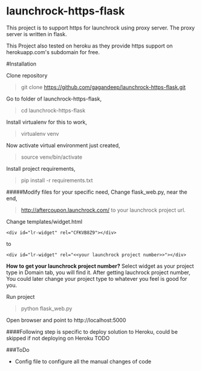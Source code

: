 launchrock-https-flask
======================
This project is to support https for launchrock using proxy server. The proxy server is written in flask.

This Project also tested on heroku as they provide https support on herokuapp.com's subdomain for free.

#Installation

Clone repository
> git clone https://github.com/gagandeep/launchrock-https-flask.git

Go to folder of launchrock-https-flask,
>  cd launchrock-https-flask

Install virtualenv for this to work,
> virtualenv venv

Now activate virtual environment just created,
> source venv/bin/activate

Install project requirements,
> pip install -r requirements.txt

#####Modify files for your specific need,
Change flask_web.py, near  the end,
> http://aftercoupon.launchrock.com/ to your launchrock project url.

Change templates/widget.html
```
<div id="lr-widget" rel="CFKVB8Z9"></div>
```
to
```
<div id="lr-widget" rel="<<your launchrock project number>>"></div>
```

**How to get your launchrock project number?**
Select widget as your project type in Domain tab, you will find it.
After getting lauchrock project number, You could later change your project type to whatever you feel is good for you.

Run project
> python flask_web.py

Open browser and point to http://localhost:5000

####Following step is specific to deploy solution to Heroku, could be skipped if not deploying on Heroku
TODO

###ToDo
- Config file to configure all the manual changes of code
